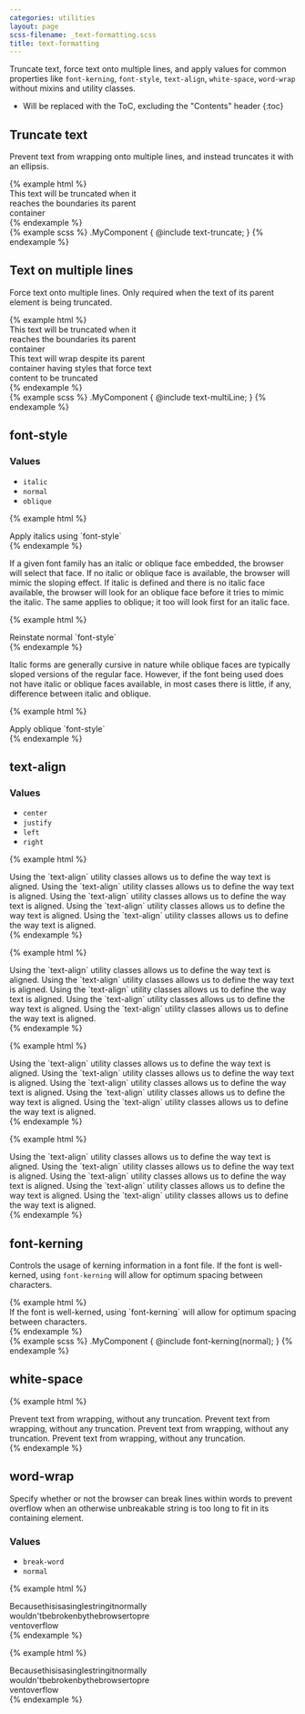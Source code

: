 ```yaml
---
categories: utilities
layout: page
scss-filename: _text-formatting.scss
title: text-formatting
---
```

Truncate text, force text onto multiple lines, and apply values for common properties like `font-kerning`, `font-style`, `text-align`, `white-space`, `word-wrap` without mixins and utility classes.

* Will be replaced with the ToC, excluding the "Contents" header
{:toc}

## Truncate text
Prevent text from wrapping onto multiple lines, and instead truncates it with an ellipsis.

<div class="DocsExample DocsExample--grouped DocsExample--labelUtilityClasses">
{% example html %}
<div class="u-background-color--gray-13" style="width: 50%;">
  <div class="u-text-truncate">
    This text will be truncated when it reaches the boundaries its parent container
  </div>
</div>
{% endexample %}
</div>

<div class="DocsExample DocsExample--labelMixins DocsExample--renderHidden">
{% example scss %}
.MyComponent {
  @include text-truncate;
}
{% endexample %}
</div>


## Text on multiple lines
Force text onto multiple lines. Only required when the text of its parent element is being truncated.

<div class="DocsExample DocsExample--grouped DocsExample--labelUtilityClasses">
{% example html %}
<div class="u-text-truncate" style="width: 50%;">
  <div class="u-background-color--gray-15 u-text-truncate">
    This text will be truncated when it reaches the boundaries its parent container
  </div>
  <div class="u-background-color--gray-13 u-text-multiLine">
    This text will wrap despite its parent container having styles that force text content to be truncated  
  </div>
</div>
{% endexample %}
</div>

<div class="DocsExample DocsExample--labelMixins DocsExample--renderHidden">
{% example scss %}
.MyComponent {
  @include text-multiLine;
}
{% endexample %}
</div>


## font-style

### Values
* `italic`
* `normal`
* `oblique`

{% example html %}
<div class="u-font-style--italic">
  Apply italics using `font-style`
</div>
{% endexample %}

If a given font family has an italic or oblique face embedded, the browser will select that face. If no italic or oblique face is available, the browser will mimic the sloping effect. If italic is defined and there is no italic face available, the browser will look for an oblique face before it tries to mimic the italic. The same applies to oblique; it too will look first for an italic face.

{% example html %}
<div class="u-font-style--normal">
  Reinstate normal `font-style`
</div>
{% endexample %}

Italic forms are generally cursive in nature while oblique faces are typically sloped versions of the regular face. However, if the font being used does not have italic or oblique faces available, in most cases there is little, if any, difference between italic and oblique.

{% example html %}
<div class="u-font-style--oblique">
  Apply oblique `font-style`
</div>
{% endexample %}


## text-align

### Values
* `center`
* `justify`
* `left`
* `right`

{% example html %}
<div class="u-text-align--center">
  Using the `text-align` utility classes allows us to define the way text is aligned. Using the `text-align` utility classes allows us to define the way text is aligned. Using the `text-align` utility classes allows us to define the way text is aligned. Using the `text-align` utility classes allows us to define the way text is aligned. Using the `text-align` utility classes allows us to define the way text is aligned.
</div>
{% endexample %}

{% example html %}
<div class="u-text-align--justify">
  Using the `text-align` utility classes allows us to define the way text is aligned. Using the `text-align` utility classes allows us to define the way text is aligned. Using the `text-align` utility classes allows us to define the way text is aligned. Using the `text-align` utility classes allows us to define the way text is aligned. Using the `text-align` utility classes allows us to define the way text is aligned.
</div>
{% endexample %}

{% example html %}
<div class="u-text-align--left">
  Using the `text-align` utility classes allows us to define the way text is aligned. Using the `text-align` utility classes allows us to define the way text is aligned. Using the `text-align` utility classes allows us to define the way text is aligned. Using the `text-align` utility classes allows us to define the way text is aligned. Using the `text-align` utility classes allows us to define the way text is aligned.
</div>
{% endexample %}

{% example html %}
<div class="u-text-align--right">
  Using the `text-align` utility classes allows us to define the way text is aligned. Using the `text-align` utility classes allows us to define the way text is aligned. Using the `text-align` utility classes allows us to define the way text is aligned. Using the `text-align` utility classes allows us to define the way text is aligned. Using the `text-align` utility classes allows us to define the way text is aligned.
</div>
{% endexample %}


## font-kerning
Controls the usage of kerning information in a font file. If the font is well-kerned, using `font-kerning` will allow for optimum spacing between characters.

<div class="DocsExample DocsExample--grouped DocsExample--labelUtilityClasses">
{% example html %}
<div class="u-font-kerning--normal">
  If the font is well-kerned, using `font-kerning` will allow for optimum spacing between characters.
</div>
{% endexample %}
</div>

<div class="DocsExample DocsExample--labelMixins DocsExample--renderHidden">
{% example scss %}
.MyComponent {
  @include font-kerning(normal);
}
{% endexample %}
</div>


## white-space
{% example html %}
<div class="u-background-color--gray-13 u-overflow--hidden">
  <div class="u-white-space--nowrap">
    Prevent text from wrapping, without any truncation. Prevent text from wrapping, without any truncation. Prevent text from wrapping, without any truncation. Prevent text from wrapping, without any truncation.
  </div>
</div>
{% endexample %}


## word-wrap
Specify whether or not the browser can break lines within words to prevent overflow when an otherwise unbreakable string is too long to fit in its containing element.

### Values
* `break-word`
* `normal`

{% example html %}
<div class="u-background-color--gray-13" style="width: 50%;">
  <div class="u-word-wrap--break-word">
    Becausethisisasinglestringitnormallywouldn'tbebrokenbythebrowsertopreventoverflow
  </div>
</div>
{% endexample %}

{% example html %}
<div class="u-background-color--gray-13" style="width: 50%;">
  <div class="u-word-wrap--normal">
    Becausethisisasinglestringitnormallywouldn'tbebrokenbythebrowsertopreventoverflow
  </div>
</div>
{% endexample %}
